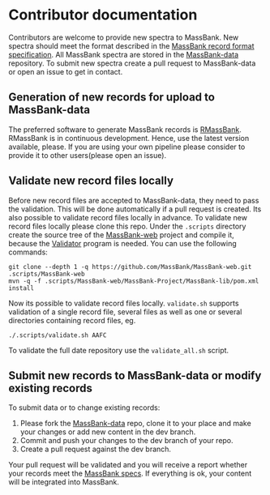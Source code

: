 # Contributor documentation

Contributors are welcome to provide new spectra to MassBank. New spectra should meet the format described in the [MassBank record format specification](https://github.com/MassBank/MassBank-web/blob/master/Documentation/MassBankRecordFormat.md). All MassBank spectra are stored in the [MassBank-data](https://github.com/MassBank/MassBank-data) repository. To submit new spectra create a pull request to MassBank-data or open an issue to get in contact.

## Generation of new records for upload to MassBank-data
The preferred software to generate MassBank records is [RMassBank](https://www.bioconductor.org/packages/release/bioc/html/RMassBank.html). RMassBank is in continuous development. Hence, use the latest version available, please. If you are using your own pipeline please consider to provide it to other users(please open an issue).

## Validate new record files locally
Before new record files are accepted to MassBank-data, they need to pass the validation. This will be done automatically if a pull request is created. Its also possible to validate record files locally in advance. To validate new record files locally please clone this repo. Under the `.scripts` directory create the source tree of the [MassBank-web](https://github.com/MassBank/MassBank-web) project and compile it, because the [Validator](https://github.com/MassBank/MassBank-web/blob/master/MassBank-Project/MassBank-lib/src/main/java/massbank/Validator.java) program is needed.
You can use the following commands:
```
git clone --depth 1 -q https://github.com/MassBank/MassBank-web.git .scripts/MassBank-web
mvn -q -f .scripts/MassBank-web/MassBank-Project/MassBank-lib/pom.xml install
```
Now its possible to validate record files locally. `validate.sh` supports validation of a single record file, several files as well as one or several directories containing record files, eg. 
```
./.scripts/validate.sh AAFC
```
To validate the full date repository use the `validate_all.sh` script.

## Submit new records to MassBank-data or modify existing records
To submit data or to change existing records:
1. Please fork the [MassBank-data](https://github.com/MassBank/MassBank-data) repo, clone it to your place and make your changes or add new content in the dev branch.
2. Commit and push your changes to the dev branch of your repo.
3. Create a pull request against the dev branch.

Your pull request will be validated and you will receive a report whether your records meet the [MassBank specs](https://github.com/MassBank/MassBank-web/blob/master/Documentation/MassBankRecordFormat.md). If everything is ok, your content will be integrated into MassBank.